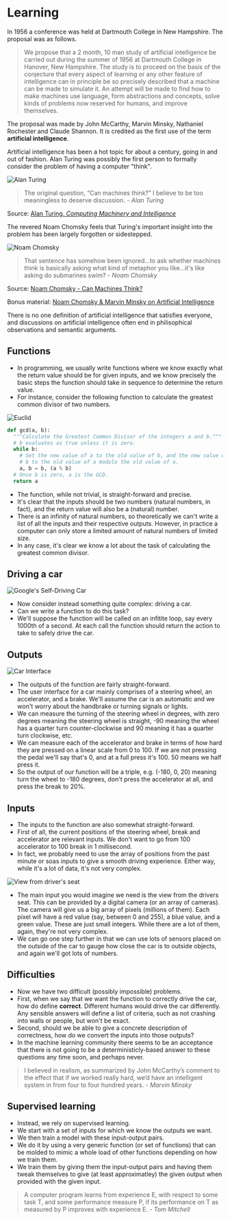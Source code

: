 # Learning
In 1956 a conference was held at Dartmouth College in New Hampshire.
The proposal was as follows.

> We propose that a 2 month, 10 man study of artificial intelligence be carried out during the summer of 1956 at Dartmouth College in Hanover, New Hampshire. The study is to proceed on the basis of the conjecture that every aspect of learning or any other feature of intelligence can in principle be so precisely described that a machine can be made to simulate it. An attempt will be made to find how to make machines use language, form abstractions and concepts, solve kinds of problems now reserved for humans, and improve themselves.

The proposal was made by John McCarthy, Marvin Minsky, Nathaniel Rochester and Claude Shannon.
It is credited as the first use of the term **artificial intelligence**.

Artificial intelligence has been a hot topic for about a century, going in and out of fashion.
Alan Turing was possibly the first person to formally consider the problem of having a computer "think".

![Alan Turing](../images/alan-turing.jpg)
> The original question, “Can machines think?” I believe to be too meaningless to deserve discussion. - *Alan Turing*

Source: [Alan Turing, *Computing Machinery and Intelligence*](../literature/turing-computing-machinery-intelligence.pdf)

The revered Noam Chomsky feels that Turing's important insight into the problem has been largely forgotten or sidestepped.


![Noam Chomsky](../images/noam-chomsky.jpg)
> That sentence has somehow been ignored...to ask whether machines think is basically asking what kind of metaphor you like...it's like asking do submarines swim? - *Noam Chomsky*

Source: [Noam Chomsky - Can Machines Think?](https://www.youtube.com/watch?v=Ex9GbzX6tMo)

Bonus material: [Noam Chomsky & Marvin Minsky on Artificial Intelligence](https://www.youtube.com/watch?v=x878W3E5mAg#t=42m35s)

There is no one definition of artificial intelligence that satisfies everyone, and discussions on artificial intelligence often end in philisophical observations and semantic arguments.



## Functions
- In programming, we usually write functions where we know exactly what the return value should be for given inputs, and we know precisely the basic steps the function should take in sequence to determine the return value.
- For instance, consider the following function to calculate the greatest common divisor of two numbers.

![Euclid](../images/euclid.jpg)

```python
def gcd(a, b):
  """Calculate the Greatest Common Divisor of the integers a and b."""
  # b evaluates as true unless it is zero.
  while b:
    # Set the new value of a to the old value of b, and the new value of
    # b to the old value of a modulo the old value of a.
    a, b = b, (a % b)
  # Once b is zero, a is the GCD.
  return a
```

- The function, while not trivial, is straight-forward and precise.
- It's clear that the inputs should be two numbers (natural numbers, in fact), and the return value will also be a (natural) number.
- There is an infinity of natural numbers, so theoretically we can't write a list of all the inputs and their respective outputs. However, in practice a computer can only store a limited amount of natural numbers of limited size.
- In any case, it's clear we know a lot about the task of calculating the greatest common divisor.


## Driving a car

![Google's Self-Driving Car](../images/self-driving-car.jpg)

- Now consider instead something quite complex: driving a car.
- Can we write a function to do this task?
- We'll suppose the function will be called on an infitite loop, say every 1000th of a second. At each call the function should return the action to take to safely drive the car.

## Outputs

![Car Interface](../images/car-interface.png)

- The outputs of the function are fairly straight-forward.
- The user interface for a car mainly comprises of a steering wheel, an accelerator, and a brake. We'll assume the car is an automatic and we won't worry about the handbrake or turning signals or lights.
- We can measure the turning of the steering wheel in degrees, with zero degrees meaning the steering wheel is straight, -90 meaning the wheel has a quarter turn counter-clockwise and 90 meaning it has a quarter turn clockwise, etc.
- We can measure each of the accelerator and brake in terms of how hard they are pressed on a linear scale from 0 to 100. If we are not pressing the pedal we'll say that's 0, and at a full press it's 100. 50 means we half press it.
- So the output of our function will be a triple, e.g. (-180, 0, 20) meaning turn the wheel to -180 degrees, don't press the accelerator at all, and press the break to 20%.


## Inputs

- The inputs to the function are also somewhat straight-forward.
- First of all, the current positions of the steering wheel, break and accelerator are relevant inputs. We don't want to go from 100 accelerator to 100 break in 1 millisecond.
- In fact, we probably need to use the array of positions from the past minute or soas inputs to give a smooth driving experience. Either way, while it's a lot of data, it's not very complex.


![View from driver's seat](../images/drivers-seat-view.jpg)


- The main input you would imagine we need is the view from the drivers seat. This can be provided by a digital camera (or an array of cameras). The camera will give us a big array of pixels (millions of them). Each pixel will have a red value (say, between 0 and 255), a blue value, and a green value. These are just small integers. While there are a lot of them, again, they're not very complex.
- We can go one step further in that we can use lots of sensors placed on the outside of the car to gauge how close the car is to outside objects, and again we'll got lots of numbers.


## Difficulties
- Now we have two difficult (possibly impossible) problems.
- First, when we say that we want the function to correctly drive the car, how do define **correct**. Different humans would drive the car differently. Any sensible answers will define a list of criteria, such as not crashing into walls or people, but won't be exact.
- Second, should we be able to give a concrete description of correctness, how do we convert the inputs into those outputs?
- In the machine learning community there seems to be an acceptance that there is not going to be a deterministicly-based answer to these questions any time soon, and perhaps never.

> I believed in realism, as summarized by John McCarthy’s comment to the effect that if we worked really hard, we’d have an intelligent system in from four to four hundred years. - *Marvin Minsky*

## Supervised learning
- Instead, we rely on supervised learning.
- We start with a set of inputs for which we know the outputs we want.
- We then train a model with these input-output pairs.
- We do it by using a very generic function (or set of functions) that can be molded to mimic a whole load of other functions depending on how we train them.
- We train them by giving them the input-output pairs and having them tweak themselves to give (at least approximatley) the given output when provided with the given input.

> A computer program learns from experience E, with respect to some task T, and some performance measure P, if its performance on T as measured by P improves with experience E. - *Tom Mitchell*